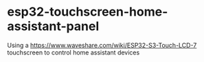 # esp32-touchscreen-home-assistant-panel
Using a https://www.waveshare.com/wiki/ESP32-S3-Touch-LCD-7 touchscreen to control home assistant devices
